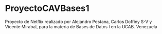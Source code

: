 # ProyectoCAVBases1
Proyecto de Netflix realizado por Alejandro Pestana, Carlos Doffiny S-V y Vicente Mirabal, para la materia de Bases de Datos I en la  UCAB. Venezuela 
